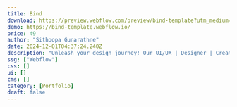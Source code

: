```yaml
---
title: Bind
download: https://preview.webflow.com/preview/bind-template?utm_medium=preview_link&utm_source=designer&utm_content=bind-template&preview=c043d4eb9a2a3c6b8f5d7ee46c84b29e&locale=en&workflow=preview
demo: https://bind-template.webflow.io/
price: 49
author: "Sithoopa Gunarathne"
date: 2024-12-01T04:37:24.240Z
description: "Unleash your design journey! Our UI/UX | Designer | Creative Designer | Personal Portfolio template is your canvas to showcase brilliance."
ssg: ["Webflow"]
css: []
ui: []
cms: []
category: [Portfolio]
draft: false
---
```


